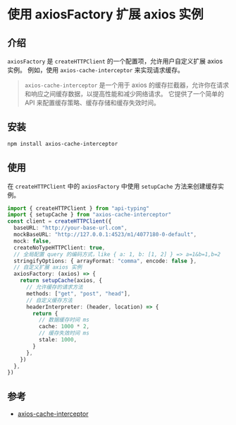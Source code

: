 # 使用 axiosFactory 扩展 axios 实例

## 介绍

`axiosFactory` 是 `createHTTPClient` 的一个配置项，允许用户自定义扩展 axios 实例。
例如，使用 `axios-cache-interceptor` 来实现请求缓存。

> `axios-cache-interceptor` 是一个用于 axios 的缓存拦截器，允许你在请求和响应之间缓存数据，以提高性能和减少网络请求。
> 它提供了一个简单的 API 来配置缓存策略、缓存存储和缓存失效时间。

## 安装

```bash
npm install axios-cache-interceptor
```

## 使用

在 `createHTTPClient` 中的 `axiosFactory` 中使用 `setupCache` 方法来创建缓存实例。

```ts
import { createHTTPClient } from "api-typing"
import { setupCache } from "axios-cache-interceptor"
const client = createHTTPClient({
  baseURL: "http://your-base-url.com",
  mockBaseURL: "http://127.0.0.1:4523/m1/4077180-0-default",
  mock: false,
  createNoTypeHTTPClient: true,
  // 全局配置 query 的编码方式，like { a: 1, b: [1, 2] } => a=1&b=1,b=2
  stringifyOptions: { arrayFormat: "comma", encode: false },
  // 自定义扩展 axios 实例
  axiosFactory: (axios) => {
    return setupCache(axios, {
      // 允许缓存的请求方法
      methods: ["get", "post", "head"],
      // 自定义缓存方法
      headerInterpreter: (header, location) => {
        return {
          // 数据缓存时间 ms
          cache: 1000 * 2,
          // 缓存失效时间 ms
          stale: 1000,
        }
      },
    })
  },
})
```

## 参考

- [axios-cache-interceptor](https://axios-cache-interceptor.js.org/guide/getting-started)
